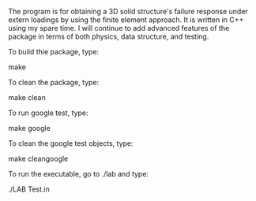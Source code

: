 The program is for obtaining a 3D solid structure's failure response under extern loadings by using the finite element approach. It is written in C++ using my spare time. I will continue to add advanced features of the package in terms of both physics, data structure, and testing.

To build thie package, type:

make 

To clean the package, type:

make clean 

To run google test, type:

make google

To clean the google test objects, type:

make cleangoogle

To run the executable, go to ./lab and type:

./LAB Test.in
